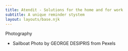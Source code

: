 ```yaml
---
title: Atendit - Solutions for the home and for work
subtitle: A unique reminder stystem
layout: layouts/base.njk
---
```


Photography

* Sailboat Photo by GEORGE DESIPRIS from Pexels
